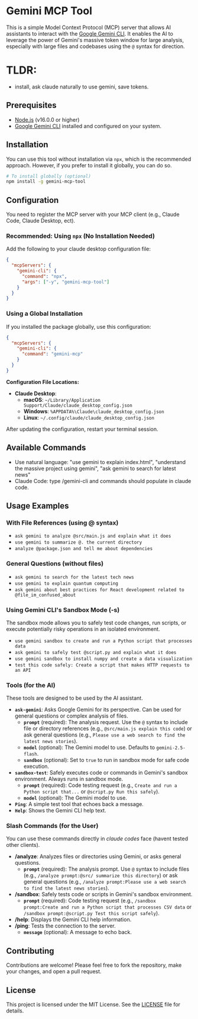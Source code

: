 # Gemini MCP Tool

This is a simple Model Context Protocol (MCP) server that allows AI assistants to interact with the [Google Gemini CLI](https://github.com/google-gemini/gemini-cli). It enables the AI to leverage the power of Gemini's massive token window for large analysis, especially with large files and codebases using the `@` syntax for direction.

# TLDR:
- install, ask claude naturally to use gemini, save tokens.

## Prerequisites

- [Node.js](https://nodejs.org/) (v16.0.0 or higher)
- [Google Gemini CLI](https://github.com/google-gemini/gemini-cli) installed and configured on your system.

## Installation

You can use this tool without installation via `npx`, which is the recommended approach. However, if you prefer to install it globally, you can do so.

```bash
# To install globally (optional)
npm install -g gemini-mcp-tool
```

## Configuration

You need to register the MCP server with your MCP client (e.g., Claude Code, Claude Desktop, ect).

### Recommended: Using `npx` (No Installation Needed)

Add the following to your claude desktop configuration file:

```json
{
  "mcpServers": {
    "gemini-cli": {
      "command": "npx",
      "args": ["-y", "gemini-mcp-tool"]
    }
  }
}
```

### Using a Global Installation

If you installed the package globally, use this configuration:

```json
{
  "mcpServers": {
    "gemini-cli": {
      "command": "gemini-mcp"
    }
  }
}
```

**Configuration File Locations:**

-   **Claude Desktop**:
    -   **macOS**: `~/Library/Application Support/Claude/claude_desktop_config.json`
    -   **Windows**: `%APPDATA%\Claude\claude_desktop_config.json`
    -   **Linux**: `~/.config/claude/claude_desktop_config.json`

After updating the configuration, restart your terminal session.

## Available Commands
- Use natural language: "use gemini to explain index.html", "understand the massive project using gemini", "ask gemini to search for latest news"
- Claude Code: type /gemini-cli and commands should populate in claude code.

## Usage Examples

### With File References (using @ syntax)
- `ask gemini to analyze @src/main.js and explain what it does`
- `use gemini to summarize @. the current directory`
- `analyze @package.json and tell me about dependencies`

### General Questions (without files)
- `ask gemini to search for the latest tech news`
- `use gemini to explain quantum computing`
- `ask gemini about best practices for React development related to @file_im_confused_about`

### Using Gemini CLI's Sandbox Mode (-s)
The sandbox mode allows you to safely test code changes, run scripts, or execute potentially risky operations in an isolated environment.

- `use gemini sandbox to create and run a Python script that processes data`
- `ask gemini to safely test @script.py and explain what it does`
- `use gemini sandbox to install numpy and create a data visualization`
- `test this code safely: Create a script that makes HTTP requests to an API`

### Tools (for the AI)

These tools are designed to be used by the AI assistant.

-   **`ask-gemini`**: Asks Google Gemini for its perspective. Can be used for general questions or complex analysis of files.
    -   **`prompt`** (required): The analysis request. Use the `@` syntax to include file or directory references (e.g., `@src/main.js explain this code`) or ask general questions (e.g., `Please use a web search to find the latest news stories`).
    -   **`model`** (optional): The Gemini model to use. Defaults to `gemini-2.5-flash`.
    -   **`sandbox`** (optional): Set to `true` to run in sandbox mode for safe code execution.
-   **`sandbox-test`**: Safely executes code or commands in Gemini's sandbox environment. Always runs in sandbox mode.
    -   **`prompt`** (required): Code testing request (e.g., `Create and run a Python script that...` or `@script.py Run this safely`).
    -   **`model`** (optional): The Gemini model to use.
-   **`Ping`**: A simple test tool that echoes back a message.
-   **`Help`**: Shows the Gemini CLI help text.

### Slash Commands (for the User)

You can use these commands directly in *claude codes* face (havent tested other clients).

-   **/analyze**: Analyzes files or directories using Gemini, or asks general questions.
    -   **`prompt`** (required): The analysis prompt. Use `@` syntax to include files (e.g., `/analyze prompt:@src/ summarize this directory`) or ask general questions (e.g., `/analyze prompt:Please use a web search to find the latest news stories`).
-   **/sandbox**: Safely tests code or scripts in Gemini's sandbox environment.
    -   **`prompt`** (required): Code testing request (e.g., `/sandbox prompt:Create and run a Python script that processes CSV data` or `/sandbox prompt:@script.py Test this script safely`).
-   **/help**: Displays the Gemini CLI help information.
-   **/ping**: Tests the connection to the server.
    -   **`message`** (optional): A message to echo back.

## Contributing

Contributions are welcome! Please feel free to fork the repository, make your changes, and open a pull request.

## License

This project is licensed under the MIT License. See the [LICENSE](LICENSE) file for details.
